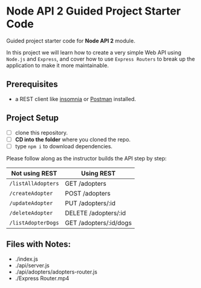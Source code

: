 # Node API 2 Guided Project Starter Code

Guided project starter code for **Node API 2** module.

In this project we will learn how to create a very simple Web API using `Node.js` and `Express`, and cover how to use `Express Routers` to break up the application to make it more maintainable.

## Prerequisites

- a REST client like [insomnia](https://insomnia.rest/download/) or [Postman](https://www.getpostman.com/downloads/) installed.

## Project Setup

- [ ] clone this repository.
- [ ] **CD into the folder** where you cloned the repo.
- [ ] type `npm i` to download dependencies.

Please follow along as the instructor builds the API step by step:

| Not using REST      | Using REST                |
| ------------------- | --------------------------|
| `/listAllAdopters`  | GET    /adopters          |
| `/createAdopter`    | POST   /adopters          |
| `/updateAdopter`    | PUT    /adopters/:id      |
| `/deleteAdopter`    | DELETE /adopters/:id      |
| `/listAdopterDogs`  | GET    /adopters/:id/dogs |

## Files with Notes:
- ./index.js
- ./api/server.js
- ./api/adopters/adopters-router.js
- ./Express Router.mp4